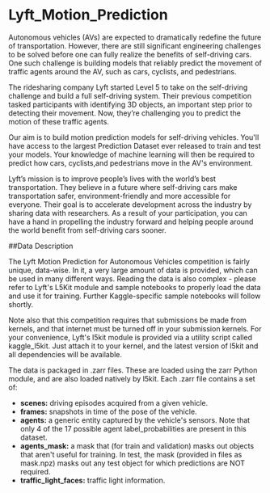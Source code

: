 # Lyft_Motion_Prediction


Autonomous vehicles (AVs) are expected to dramatically redefine the future of transportation. However, there are still significant engineering challenges to be solved before one can fully realize the benefits of self-driving cars. One such challenge is building models that reliably predict the movement of traffic agents around the AV, such as cars, cyclists, and pedestrians.

The ridesharing company Lyft started Level 5 to take on the self-driving challenge and build a full self-driving system. Their previous competition tasked participants with identifying 3D objects, an important step prior to detecting their movement. Now, they’re challenging you to predict the motion of these traffic agents.

Our aim is to build motion prediction models for self-driving vehicles. You'll have access to the largest Prediction Dataset ever released to train and test your models. Your knowledge of machine learning will then be required to predict how cars, cyclists,and pedestrians move in the AV's environment.

Lyft’s mission is to improve people’s lives with the world’s best transportation. They believe in a future where self-driving cars make transportation safer, environment-friendly and more accessible for everyone. Their goal is to accelerate development across the industry by sharing data with researchers. As a result of your participation, you can have a hand in propelling the industry forward and helping people around the world benefit from self-driving cars sooner.

##Data Description

The Lyft Motion Prediction for Autonomous Vehicles competition is fairly unique, data-wise. In it, a very large amount of data is provided, which can be used in many different ways. Reading the data is also complex - please refer to Lyft's L5Kit module and sample notebooks to properly load the data and use it for training. Further Kaggle-specific sample notebooks will follow shortly.

Note also that this competition requires that submissions be made from kernels, and that internet must be turned off in your submission kernels. For your convenience, Lyft's l5kit module is provided via a utility script called kaggle_l5kit. Just attach it to your kernel, and the latest version of l5kit and all dependencies will be available.

The data is packaged in .zarr files. These are loaded using the zarr Python module, and are also loaded natively by l5kit. Each .zarr file contains a set of:

- **scenes:** driving episodes acquired from a given vehicle.
- **frames:** snapshots in time of the pose of the vehicle.
- **agents:** a generic entity captured by the vehicle's sensors. Note that only 4 of the 17 possible agent label_probabilities are present in this dataset.
- **agents_mask:** a mask that (for train and validation) masks out objects that aren't useful for training. In test, the mask (provided in files as mask.npz) masks out any test object for which predictions are NOT required.
- **traffic_light_faces:** traffic light information.
